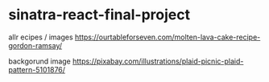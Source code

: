 # sinatra-react-final-project


allr ecipes / images https://ourtableforseven.com/molten-lava-cake-recipe-gordon-ramsay/

backgorund image https://pixabay.com/illustrations/plaid-picnic-plaid-pattern-5101876/